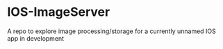 # IOS-ImageServer
A repo to explore image processing/storage for a currently unnamed IOS app in development
